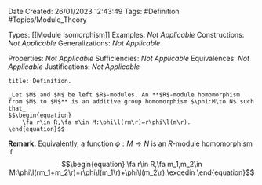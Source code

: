 <div class="topSpace"></div>

Date Created: 26/01/2023 12:43:49
Tags: #Definition #Topics/Module_Theory

Types: [[Module Isomorphism]]
Examples: _Not Applicable_
Constructions: _Not Applicable_
Generalizations: _Not Applicable_

Properties: _Not Applicable_
Sufficiencies: _Not Applicable_
Equivalences: _Not Applicable_
Justifications: _Not Applicable_

``` ad-Definition
title: Definition.

_Let $M$ and $N$ be left $R$-modules. An **$R$-module homomorphism from $M$ to $N$** is an additive group homomorphism $\phi:M\to N$ such that_
$$\begin{equation}
    \fa r\in R,\fa m\in M:\phi\l(rm\r)=r\phi\l(m\r).
\end{equation}$$

```

**Remark.** Equivalently, a function $\phi:M\to N$ is an $R$-module homomorphism if
$$\begin{equation}
    \fa r\in R,\fa m_1,m_2\in M:\phi\l(rm_1+m_2\r)=r\phi\l(m_1\r)+\phi\l(m_2\r).\exqedin
\end{equation}$$
